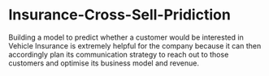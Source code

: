 # Insurance-Cross-Sell-Pridiction

Building a model to predict whether a customer would be interested in Vehicle Insurance is extremely helpful for the company because it can then accordingly plan its communication strategy to reach out to those customers and optimise its business model and revenue.
